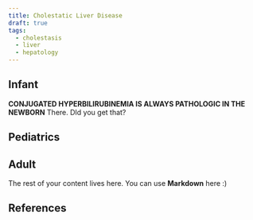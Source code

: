 ```yaml
---
title: Cholestatic Liver Disease
draft: true
tags:
  - cholestasis
  - liver
  - hepatology
---
```

## Infant
**CONJUGATED HYPERBILIRUBINEMIA IS ALWAYS PATHOLOGIC IN THE NEWBORN**
There. DId you get that?



## Pediatrics

## Adult


The rest of your content lives here. You can use **Markdown** here :)
## References